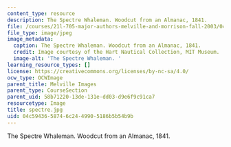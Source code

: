 ```yaml
---
content_type: resource
description: The Spectre Whaleman. Woodcut from an Almanac, 1841.
file: /courses/21l-705-major-authors-melville-and-morrison-fall-2003/04c5943658746c2449905186b5b54b9b_spectre.jpg
file_type: image/jpeg
image_metadata:
  caption: The Spectre Whaleman. Woodcut from an Almanac, 1841.
  credit: Image courtesy of the Hart Nautical Collection, MIT Museum.
  image-alt: 'The Spectre Whaleman. '
learning_resource_types: []
license: https://creativecommons.org/licenses/by-nc-sa/4.0/
ocw_type: OCWImage
parent_title: Melville Images
parent_type: CourseSection
parent_uid: 58b71220-13de-131e-dd03-d9e6f9c91ca7
resourcetype: Image
title: spectre.jpg
uid: 04c59436-5874-6c24-4990-5186b5b54b9b
---
```

The Spectre Whaleman. Woodcut from an Almanac, 1841.